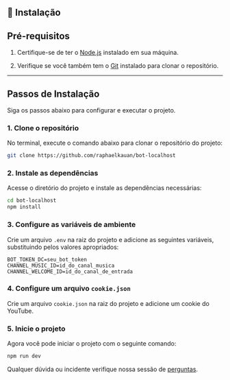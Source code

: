 ## 💾 Instalação

## Pré-requisitos

1. Certifique-se de ter o [Node.js](https://nodejs.org/en) instalado em sua máquina.

2. Verifique se você também tem o [Git](https://git-scm.com/downloads) instalado para clonar o repositório.

---

## Passos de Instalação

Siga os passos abaixo para configurar e executar o projeto.

### 1. Clone o repositório

No terminal, execute o comando abaixo para clonar o repositório do projeto:

```bash
git clone https://github.com/raphaelkauan/bot-localhost
```

### 2. Instale as dependências

Acesse o diretório do projeto e instale as dependências necessárias:

```bash
cd bot-localhost
npm install
```

### 3. Configure as variáveis de ambiente

Crie um arquivo `.env` na raiz do projeto e adicione as seguintes variáveis, substituindo pelos valores apropriados:

```env
BOT_TOKEN_DC=seu_bot_token
CHANNEL_MUSIC_ID=id_do_canal_musica
CHANNEL_WELCOME_ID=id_do_canal_de_entrada
```

### 4. Configure um arquivo `cookie.json`

Crie um arquivo `cookie.json` na raiz do projeto e adicione um cookie do YouTube.

### 5. Inicie o projeto

Agora você pode iniciar o projeto com o seguinte comando:

```bash
npm run dev
```

Qualquer dúvida ou incidente verifique nossa sessão de [perguntas](https://github.com/raphaelkauan/bot-localhost).

